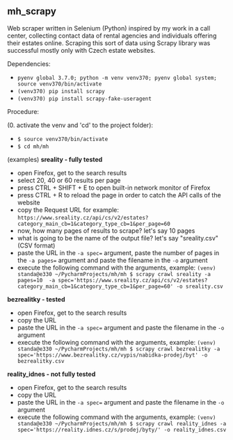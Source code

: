 ## mh_scrapy
Web scraper written in Selenium (Python) inspired by my work in a call center, collecting contact data of rental 
agencies and individuals offering their estates online.
Scraping this sort of data using Scrapy library was successful mostly only with Czech estate websites.

Dependencies:
- `pyenv global 3.7.0; python -m venv venv370; pyenv global system; source venv370/bin/activate`
- `(venv370) pip install scrapy`
- `(venv370) pip install scrapy-fake-useragent`

Procedure:

(0. activate the venv and 'cd' to the project folder):
- `$ source venv370/bin/activate`
- `$ cd mh/mh`

(examples)
**sreality - fully tested**
- open Firefox, get to the search results
- select 20, 40 or 60 results per page
- press CTRL + SHIFT + E to open built-in network monitor of Firefox
- press CTRL + R to reload the page in order to catch the API calls of the website
- copy the Request URL for example: 
`https://www.sreality.cz/api/cs/v2/estates?category_main_cb=1&category_type_cb=1&per_page=60`
- now, how many pages of results to scrape? let's say 10 pages
- what is going to be the name of the output file? let's say "sreality.csv" (CSV format)
- paste the URL in the `-a spec=` argument, paste the number of pages in the `-a pages=` argument and paste the filename
 in the `-o` argument
- execute the following command with the arguments, example:
`(venv) standa@e330 ~/PycharmProjects/mh/mh $ scrapy crawl sreality -a pages=10 
-a spec='https://www.sreality.cz/api/cs/v2/estates?category_main_cb=1&category_type_cb=1&per_page=60' -o sreality.csv`

**bezrealitky - tested**
- open Firefox, get to the search results
- copy the URL
- paste the URL in the `-a spec=` argument and paste the filename in the `-o` argument
- execute the following command with the arguments, example:
`(venv) standa@e330 ~/PycharmProjects/mh/mh $ scrapy crawl bezrealitky
 -a spec='https://www.bezrealitky.cz/vypis/nabidka-prodej/byt' -o bezrealitky.csv`

**reality_idnes - not fully tested**
- open Firefox, get to the search results
- copy the URL
- paste the URL in the `-a spec=` argument and paste the filename in the `-o` argument
- execute the following command with the arguments, example:
`(venv) standa@e330 ~/PycharmProjects/mh/mh $ scrapy crawl reality_idnes
 -a spec='https://reality.idnes.cz/s/prodej/byty/' -o reality_idnes.csv`


